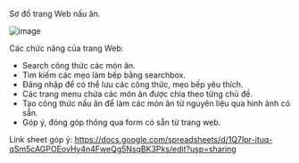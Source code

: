 Sơ đồ trang Web nấu ăn.

![image](https://github.com/DaoAnhThien/Web-NT208/assets/117579985/953cb414-d172-4c96-a7d6-68b58617cfa9)


Các chức năng của trang Web:
- Search công thức các món ăn.
- Tìm kiếm các mẹo làm bếp bằng searchbox.
- Đăng nhập để có thể lưu các công thức, mẹo bếp yêu thích.
- Các trang menu chứa các món ăn được chia theo từng chủ đề.
- Tạo công thức nấu ăn để làm các món ăn từ nguyên liệu qua hình ảnh có sẵn.
- Góp ý, đóng góp thông qua form có sẵn từ trang web.
  
Link sheet góp ý: https://docs.google.com/spreadsheets/d/1Q7Ipr-ituq-qSm5cAGPOEovHy4n4FweQg5NsqBK3Pks/edit?usp=sharing
